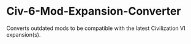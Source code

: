 # Civ-6-Mod-Expansion-Converter
Converts outdated mods to be compatible with the latest Civilization VI expansion(s).
